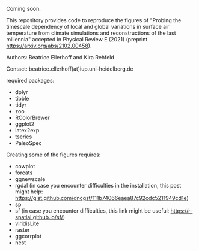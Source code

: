 Coming soon. 

This repository provides code to reproduce the figures of "Probing the timescale dependency of local and global variations in surface air temperature from climate simulations and reconstructions of the last millennia" accepted in Physical Review E (2021) (preprint https://arxiv.org/abs/2102.00458).

Authors: Beatrice Ellerhoff and Kira Rehfeld 

Contact: beatrice.ellerhoff(at)iup.uni-heidelberg.de


required packages:
- dplyr
- tibble
- tidyr
- zoo
- RColorBrewer
- ggplot2
- latex2exp
- tseries
- PaleoSpec

Creating some of the figures requires:
- cowplot
- forcats
- ggnewscale
- rgdal (in case you encounter difficulties in the installation, this post might help: https://gist.github.com/dncgst/111b74066eaea87c92cdc5211949cd1e)
- sp
- sf (in case you encounter difficulties, this link might be useful: https://r-spatial.github.io/sf/)
- viridisLite
- raster
- ggcorrplot
- nest